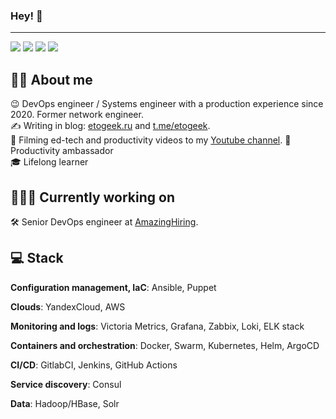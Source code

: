### Hey! 👋
---

<p align="left">
    <a href="https://twitter.com/etosamoe3"><img src="https://badgen.net/twitter/follow/etosamoe3?icon=twitter" /></a>
    <a href="https://t.me/etosamoe"><img src="https://badgen.net/badge/icon/%40etosamoe?icon=telegram&label=TG" /></a>
    <a href="https://etogeek.ru"><img src="https://badgen.net/badge/blog/etogeek.ru/green?icon=firefox" /></a>
    <a href="https://t.me/etogeek"><img src="https://badgen.net/badge/icon/%40etogeek?icon=telegram&label=TG" /></a>
</p>

## 🙋‍♂️ About me

😉 DevOps engineer / Systems engineer with a production experience since 2020. Former network engineer.  
✍️  Writing in blog: <a href="https://etogeek.ru">etogeek.ru</a> and <a href="https://t.me/etogeek">t.me/etogeek</a>.  
🎥 Filming ed-tech and productivity videos to my <a href="https://www.youtube.com/@etogeek">Youtube channel</a>.
🚀 Productivity ambassador  
🎓 Lifelong learner

## 🧑🏻‍💻 Currently working on

🛠️ Senior DevOps engineer at <a href="https://amazinghiring.com">AmazingHiring</a>.

## 💻 Stack

**Configuration management, IaC**: Ansible, Puppet

**Clouds**: YandexCloud, AWS

**Monitoring and logs**: Victoria Metrics, Grafana, Zabbix, Loki, ELK stack

**Containers and orchestration**: Docker, Swarm, Kubernetes, Helm, ArgoCD

**CI/CD**: GitlabCI, Jenkins, GitHub Actions

**Service discovery**: Consul

**Data**: Hadoop/HBase, Solr
